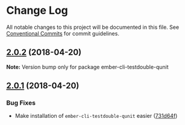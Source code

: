 # Change Log

All notable changes to this project will be documented in this file.
See [Conventional Commits](https://conventionalcommits.org) for commit guidelines.

<a name="2.0.2"></a>
## [2.0.2](https://github.com/alexlafroscia/testdouble-qunit/tree/master/packages/ember-cli-testdouble-qunit/compare/v2.0.1...v2.0.2) (2018-04-20)




**Note:** Version bump only for package ember-cli-testdouble-qunit

<a name="2.0.1"></a>
## [2.0.1](https://github.com/alexlafroscia/testdouble-qunit/tree/master/packages/ember-cli-testdouble-qunit/compare/v2.0.0...v2.0.1) (2018-04-20)


### Bug Fixes

* Make installation of `ember-cli-testdouble-qunit` easier ([731d64f](https://github.com/alexlafroscia/testdouble-qunit/tree/master/packages/ember-cli-testdouble-qunit/commit/731d64f))

